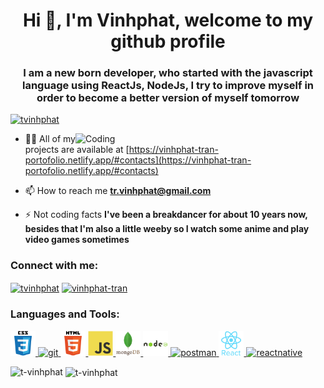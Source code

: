 <h1 align="center">Hi 👋, I'm Vinhphat, welcome to my github profile</h1>
<h3 align="center">I am a new born developer, who started with the javascript language using ReactJs, NodeJs, I try to improve myself in order to become a better version of myself tomorrow</h3>

<p align="left"> <a href="https://twitter.com/tvinhphat" target="blank"><img src="https://img.shields.io/twitter/follow/tvinhphat?logo=twitter&style=for-the-badge" alt="tvinhphat" /></a> </p>

<img align="right" alt="Coding" width=400 src="https://c.tenor.com/SBAt0s2C6mwAAAAC/cat-keyboard.gif">

- 👨‍💻 All of my projects are available at [https://vinhphat-tran-portofolio.netlify.app/#contacts](https://vinhphat-tran-portofolio.netlify.app/#contacts)

- 📫 How to reach me **tr.vinhphat@gmail.com**

- ⚡ Not coding facts **I've been a breakdancer for about 10 years now, besides that I'm also a little weeby so I watch some anime and play video games sometimes**

<h3 align="left">Connect with me:</h3>
<p align="left">
<a href="https://twitter.com/tvinhphat" target="blank"><img align="center" src="https://raw.githubusercontent.com/rahuldkjain/github-profile-readme-generator/master/src/images/icons/Social/twitter.svg" alt="tvinhphat" height="30" width="40" /></a>
<a href="https://linkedin.com/in/vinhphat-tran" target="blank"><img align="center" src="https://raw.githubusercontent.com/rahuldkjain/github-profile-readme-generator/master/src/images/icons/Social/linked-in-alt.svg" alt="vinhphat-tran" height="30" width="40" /></a>
</p>

<h3 align="left">Languages and Tools:</h3>
<p align="left"> <a href="https://www.w3schools.com/css/" target="_blank" rel="noreferrer"> <img src="https://raw.githubusercontent.com/devicons/devicon/master/icons/css3/css3-original-wordmark.svg" alt="css3" width="40" height="40"/> </a> <a href="https://git-scm.com/" target="_blank" rel="noreferrer"> <img src="https://www.vectorlogo.zone/logos/git-scm/git-scm-icon.svg" alt="git" width="40" height="40"/> </a> <a href="https://www.w3.org/html/" target="_blank" rel="noreferrer"> <img src="https://raw.githubusercontent.com/devicons/devicon/master/icons/html5/html5-original-wordmark.svg" alt="html5" width="40" height="40"/> </a> <a href="https://developer.mozilla.org/en-US/docs/Web/JavaScript" target="_blank" rel="noreferrer"> <img src="https://raw.githubusercontent.com/devicons/devicon/master/icons/javascript/javascript-original.svg" alt="javascript" width="40" height="40"/> </a> <a href="https://www.mongodb.com/" target="_blank" rel="noreferrer"> <img src="https://raw.githubusercontent.com/devicons/devicon/master/icons/mongodb/mongodb-original-wordmark.svg" alt="mongodb" width="40" height="40"/> </a> <a href="https://nodejs.org" target="_blank" rel="noreferrer"> <img src="https://raw.githubusercontent.com/devicons/devicon/master/icons/nodejs/nodejs-original-wordmark.svg" alt="nodejs" width="40" height="40"/> </a> <a href="https://postman.com" target="_blank" rel="noreferrer"> <img src="https://www.vectorlogo.zone/logos/getpostman/getpostman-icon.svg" alt="postman" width="40" height="40"/> </a> <a href="https://reactjs.org/" target="_blank" rel="noreferrer"> <img src="https://raw.githubusercontent.com/devicons/devicon/master/icons/react/react-original-wordmark.svg" alt="react" width="40" height="40"/> </a> <a href="https://reactnative.dev/" target="_blank" rel="noreferrer"> <img src="https://reactnative.dev/img/header_logo.svg" alt="reactnative" width="40" height="40"/> </a> </p>

<p><img align="left" src="https://github-readme-stats.vercel.app/api/top-langs?username=t-vinhphat&show_icons=true&locale=en&layout=compact" alt="t-vinhphat" /></p>

<p>&nbsp;<img align="center" src="https://github-readme-stats.vercel.app/api?username=t-vinhphat&show_icons=true&locale=en" alt="t-vinhphat" /></p>

